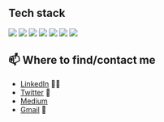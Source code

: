 ## Tech stack
![](https://badgen.net/badge/Code/Python/blue?icon=https://simpleicons.org/icons/python.svg&labelColor=cyan)
![](https://badgen.net/badge/Code/C++/blue?icon=https://simpleicons.org/icons/cplusplus.svg&labelColor=cyan)
![](https://badgen.net/badge/Library/Pytorch/blue?icon=https://simpleicons.org/icons/pytorch.svg&labelColor=cyan)
![](https://badgen.net/badge/Tools/pandas/cyan?icon=https://simpleicons.org/icons/pandas.svg&labelColor=cyan)
![](https://badgen.net/badge/Tools/numpy/cyan?icon=github&labelColor=cyan)
![](https://badgen.net/badge/Tools/matplotlib/cyan?icon=github&labelColor=cyan)
![](https://badgen.net/badge/Tools/AdobeXD/cyan?icon=https://simpleicons.org/icons/adobexd.svg&labelColor=cyan)




## 📫 Where to find/contact me
- [LinkedIn](https://www.linkedin.com/in/nvsyashwanth/) 👨💼
- [Twitter](https://twitter.com/YashwanthNvs) 🐤
- [Medium](https://medium.com/@nvsyashwanth)
- [Gmail](mailto:nvsyashwanth338@gmail.com) 💌
  
  
  

